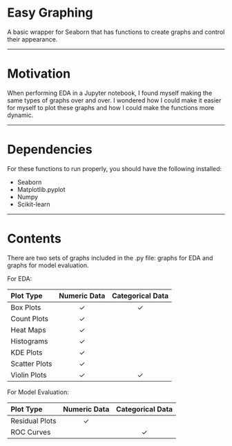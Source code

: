# Easy Graphing

A basic wrapper for Seaborn that has functions to create graphs and control their appearance.

-----

# Motivation

When performing EDA in a Jupyter notebook, I found myself making the same types of graphs over and over.  I wondered how I could make it easier for myself to plot these graphs and how I could make the functions more dynamic.

-----

# Dependencies

For these functions to run properly, you should have the following installed:

- Seaborn
- Matplotlib.pyplot
- Numpy
- Scikit-learn

-----

# Contents

There are two sets of graphs included in the .py file: graphs for EDA and graphs for model evaluation.

For EDA:

| Plot Type     | Numeric Data | Categorical Data |
|:--------------|:------------:|:----------------:|
| Box Plots     | ✓            | ✓               |
| Count Plots   | ✓            |                  |
| Heat Maps     | ✓            |                  |
| Histograms    | ✓            |                  |
| KDE Plots     | ✓            |                  |
| Scatter Plots | ✓            |                  |
| Violin Plots  | ✓            | ✓               |

For Model Evaluation:

| Plot Type      | Numeric Data | Categorical Data |
|:---------------|:------------:|:----------------:|
| Residual Plots | ✓            |                  |
| ROC Curves     |              | ✓                |